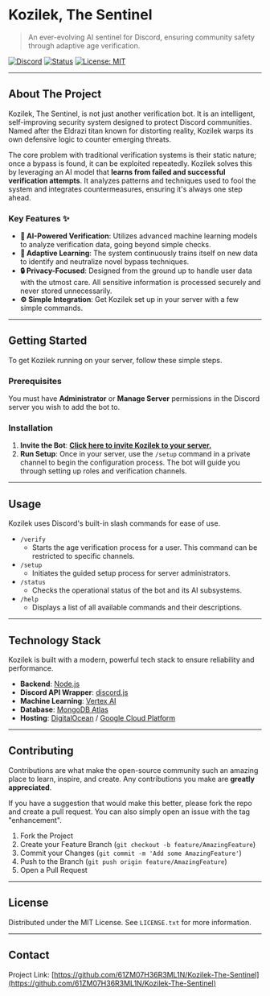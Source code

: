 # Kozilek, The Sentinel

> An ever-evolving AI sentinel for Discord, ensuring community safety through adaptive age verification.

[![Discord](https://img.shields.io/discord/YOUR_SERVER_ID?label=Join%20Support%20Server&logo=discord&style=for-the-badge)](https://discord.gg/yourinvite)
[![Status](https://img.shields.io/website?label=Status&style=for-the-badge&url=https%3A%2F%2Fyourstatuspage.com)](https://yourstatuspage.com)
[![License: MIT](https://img.shields.io/badge/License-MIT-yellow.svg?style=for-the-badge)](https://opensource.org/licenses/MIT)

---

## About The Project

Kozilek, The Sentinel, is not just another verification bot. It is an intelligent, self-improving security system designed to protect Discord communities. Named after the Eldrazi titan known for distorting reality, Kozilek warps its own defensive logic to counter emerging threats.

The core problem with traditional verification systems is their static nature; once a bypass is found, it can be exploited repeatedly. Kozilek solves this by leveraging an AI model that **learns from failed and successful verification attempts**. It analyzes patterns and techniques used to fool the system and integrates countermeasures, ensuring it's always one step ahead.

### Key Features ✨

- **🧠 AI-Powered Verification**: Utilizes advanced machine learning models to analyze verification data, going beyond simple checks.
- **🔄 Adaptive Learning**: The system continuously trains itself on new data to identify and neutralize novel bypass techniques.
- **🔒 Privacy-Focused**: Designed from the ground up to handle user data with the utmost care. All sensitive information is processed securely and never stored unnecessarily.
- **⚙️ Simple Integration**: Get Kozilek set up in your server with a few simple commands.

---

## Getting Started

To get Kozilek running on your server, follow these simple steps.

### Prerequisites

You must have **Administrator** or **Manage Server** permissions in the Discord server you wish to add the bot to.

### Installation

1.  **Invite the Bot**: [**Click here to invite Kozilek to your server.**](https://discord.com/api/oauth2/authorize?client_id=YOUR_CLIENT_ID&permissions=8&scope=bot%20applications.commands)
2.  **Run Setup**: Once in your server, use the `/setup` command in a private channel to begin the configuration process. The bot will guide you through setting up roles and verification channels.

---

## Usage

Kozilek uses Discord's built-in slash commands for ease of use.

- `/verify`
  - Starts the age verification process for a user. This command can be restricted to specific channels.
- `/setup`
  - Initiates the guided setup process for server administrators.
- `/status`
  - Checks the operational status of the bot and its AI subsystems.
- `/help`
  - Displays a list of all available commands and their descriptions.

---

## Technology Stack

Kozilek is built with a modern, powerful tech stack to ensure reliability and performance.

- **Backend**: [Node.js](https://nodejs.org/)
- **Discord API Wrapper**: [discord.js](https://github.com/Rapptz/discord.js)
- **Machine Learning**: [Vertex AI](https://cloud.google.com/vertex-ai)
- **Database**: [MongoDB Atlas](https://www.mongodb.com/cloud/atlas)
- **Hosting**: [DigitalOcean](https://www.digitalocean.com/) / [Google Cloud Platform](https://cloud.google.com/)

---

## Contributing

Contributions are what make the open-source community such an amazing place to learn, inspire, and create. Any contributions you make are **greatly appreciated**.

If you have a suggestion that would make this better, please fork the repo and create a pull request. You can also simply open an issue with the tag "enhancement".

1.  Fork the Project
2.  Create your Feature Branch (`git checkout -b feature/AmazingFeature`)
3.  Commit your Changes (`git commit -m 'Add some AmazingFeature'`)
4.  Push to the Branch (`git push origin feature/AmazingFeature`)
5.  Open a Pull Request

---

## License

Distributed under the MIT License. See `LICENSE.txt` for more information.

---

## Contact

Project Link: [https://github.com/61ZM07H36R3ML1N/Kozilek-The-Sentinel](https://github.com/61ZM07H36R3ML1N/Kozilek-The-Sentinel)
